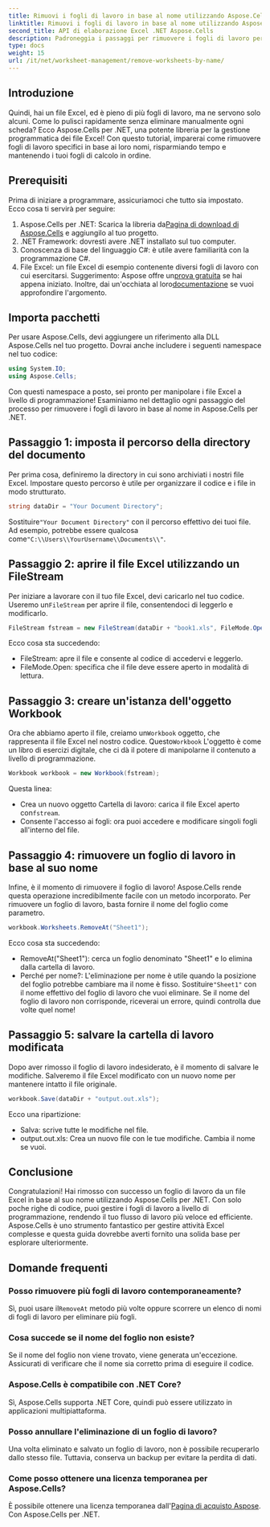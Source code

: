 ```yaml
---
title: Rimuovi i fogli di lavoro in base al nome utilizzando Aspose.Cells
linktitle: Rimuovi i fogli di lavoro in base al nome utilizzando Aspose.Cells
second_title: API di elaborazione Excel .NET Aspose.Cells
description: Padroneggia i passaggi per rimuovere i fogli di lavoro per nome in Excel usando Aspose.Cells per .NET. Segui questa guida dettagliata e adatta ai principianti per semplificare i tuoi compiti.
type: docs
weight: 15
url: /it/net/worksheet-management/remove-worksheets-by-name/
---
```

## Introduzione
Quindi, hai un file Excel, ed è pieno di più fogli di lavoro, ma ne servono solo alcuni. Come lo pulisci rapidamente senza eliminare manualmente ogni scheda? Ecco Aspose.Cells per .NET, una potente libreria per la gestione programmatica dei file Excel! Con questo tutorial, imparerai come rimuovere fogli di lavoro specifici in base ai loro nomi, risparmiando tempo e mantenendo i tuoi fogli di calcolo in ordine.
## Prerequisiti
Prima di iniziare a programmare, assicuriamoci che tutto sia impostato. Ecco cosa ti servirà per seguire:
1.  Aspose.Cells per .NET: Scarica la libreria da[Pagina di download di Aspose.Cells](https://releases.aspose.com/cells/net/) e aggiungilo al tuo progetto.
2. .NET Framework: dovresti avere .NET installato sul tuo computer.
3. Conoscenza di base del linguaggio C#: è utile avere familiarità con la programmazione C#.
4. File Excel: un file Excel di esempio contenente diversi fogli di lavoro con cui esercitarsi.
 Suggerimento: Aspose offre un[prova gratuita](https://releases.aspose.com/) se hai appena iniziato. Inoltre, dai un'occhiata al loro[documentazione](https://reference.aspose.com/cells/net/) se vuoi approfondire l'argomento.
## Importa pacchetti
Per usare Aspose.Cells, devi aggiungere un riferimento alla DLL Aspose.Cells nel tuo progetto. Dovrai anche includere i seguenti namespace nel tuo codice:
```csharp
using System.IO;
using Aspose.Cells;
```
Con questi namespace a posto, sei pronto per manipolare i file Excel a livello di programmazione!
Esaminiamo nel dettaglio ogni passaggio del processo per rimuovere i fogli di lavoro in base al nome in Aspose.Cells per .NET.
## Passaggio 1: imposta il percorso della directory del documento
Per prima cosa, definiremo la directory in cui sono archiviati i nostri file Excel. Impostare questo percorso è utile per organizzare il codice e i file in modo strutturato. 
```csharp
string dataDir = "Your Document Directory";
```
 Sostituire`"Your Document Directory"` con il percorso effettivo dei tuoi file. Ad esempio, potrebbe essere qualcosa come`"C:\\Users\\YourUsername\\Documents\\"`.
## Passaggio 2: aprire il file Excel utilizzando un FileStream
Per iniziare a lavorare con il tuo file Excel, devi caricarlo nel tuo codice. Useremo un`FileStream` per aprire il file, consentendoci di leggerlo e modificarlo.
```csharp
FileStream fstream = new FileStream(dataDir + "book1.xls", FileMode.Open);
```
Ecco cosa sta succedendo:
- FileStream: apre il file e consente al codice di accedervi e leggerlo.
- FileMode.Open: specifica che il file deve essere aperto in modalità di lettura.
## Passaggio 3: creare un'istanza dell'oggetto Workbook
 Ora che abbiamo aperto il file, creiamo un`Workbook` oggetto, che rappresenta il file Excel nel nostro codice. Questo`Workbook` L'oggetto è come un libro di esercizi digitale, che ci dà il potere di manipolarne il contenuto a livello di programmazione.
```csharp
Workbook workbook = new Workbook(fstream);
```
Questa linea:
-  Crea un nuovo oggetto Cartella di lavoro: carica il file Excel aperto con`fstream`.
- Consente l'accesso ai fogli: ora puoi accedere e modificare singoli fogli all'interno del file.
## Passaggio 4: rimuovere un foglio di lavoro in base al suo nome
Infine, è il momento di rimuovere il foglio di lavoro! Aspose.Cells rende questa operazione incredibilmente facile con un metodo incorporato. Per rimuovere un foglio di lavoro, basta fornire il nome del foglio come parametro.
```csharp
workbook.Worksheets.RemoveAt("Sheet1");
```
Ecco cosa sta succedendo:
- RemoveAt("Sheet1"): cerca un foglio denominato "Sheet1" e lo elimina dalla cartella di lavoro.
- Perché per nome?: L'eliminazione per nome è utile quando la posizione del foglio potrebbe cambiare ma il nome è fisso.
 Sostituire`"Sheet1"` con il nome effettivo del foglio di lavoro che vuoi eliminare. Se il nome del foglio di lavoro non corrisponde, riceverai un errore, quindi controlla due volte quel nome!
## Passaggio 5: salvare la cartella di lavoro modificata
Dopo aver rimosso il foglio di lavoro indesiderato, è il momento di salvare le modifiche. Salveremo il file Excel modificato con un nuovo nome per mantenere intatto il file originale.
```csharp
workbook.Save(dataDir + "output.out.xls");
```
Ecco una ripartizione:
- Salva: scrive tutte le modifiche nel file.
- output.out.xls: Crea un nuovo file con le tue modifiche. Cambia il nome se vuoi.
## Conclusione
Congratulazioni! Hai rimosso con successo un foglio di lavoro da un file Excel in base al suo nome utilizzando Aspose.Cells per .NET. Con solo poche righe di codice, puoi gestire i fogli di lavoro a livello di programmazione, rendendo il tuo flusso di lavoro più veloce ed efficiente. Aspose.Cells è uno strumento fantastico per gestire attività Excel complesse e questa guida dovrebbe averti fornito una solida base per esplorare ulteriormente.
## Domande frequenti
### Posso rimuovere più fogli di lavoro contemporaneamente?
 Sì, puoi usare il`RemoveAt` metodo più volte oppure scorrere un elenco di nomi di fogli di lavoro per eliminare più fogli.
### Cosa succede se il nome del foglio non esiste?
Se il nome del foglio non viene trovato, viene generata un'eccezione. Assicurati di verificare che il nome sia corretto prima di eseguire il codice.
### Aspose.Cells è compatibile con .NET Core?
Sì, Aspose.Cells supporta .NET Core, quindi può essere utilizzato in applicazioni multipiattaforma.
### Posso annullare l'eliminazione di un foglio di lavoro?
Una volta eliminato e salvato un foglio di lavoro, non è possibile recuperarlo dallo stesso file. Tuttavia, conserva un backup per evitare la perdita di dati.
### Come posso ottenere una licenza temporanea per Aspose.Cells?
 È possibile ottenere una licenza temporanea dall'[Pagina di acquisto Aspose](https://purchase.aspose.com/temporary-license/).
Con Aspose.Cells per .NET.